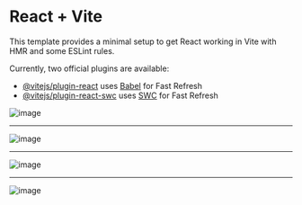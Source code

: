 # React + Vite

This template provides a minimal setup to get React working in Vite with HMR and some ESLint rules.

Currently, two official plugins are available:

- [@vitejs/plugin-react](https://github.com/vitejs/vite-plugin-react/blob/main/packages/plugin-react/README.md) uses [Babel](https://babeljs.io/) for Fast Refresh
- [@vitejs/plugin-react-swc](https://github.com/vitejs/vite-plugin-react-swc) uses [SWC](https://swc.rs/) for Fast Refresh


![image](https://github.com/user-attachments/assets/31917185-51b8-452c-9b6e-f7969c66c59c)

<hr />

![image](https://github.com/user-attachments/assets/bc63ea17-74e4-4316-b9fa-9aadbeaac54a)

<hr />

![image](https://github.com/user-attachments/assets/88ed4a34-99b6-43f8-9c20-5e243cc14c51)

<hr />

![image](https://github.com/user-attachments/assets/dd9f8ed7-be13-4a54-aa79-06e99a54bf9d)
